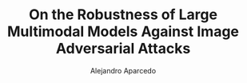 ---
paperId: 55
author: Alejandro Aparcedo
publicationauthor: Aparcedo, A.
title: On the Robustness of Large Multimodal Models Against Image Adversarial Attacks
pdf: Alejandro_Aparcedo.pdf
poster: Alejandro_Aparcedo_Poster.pdf
pitch: --
type: Poster
topic: Adversarial attack and defense
subtopic: Vision, language, and reasoning
link: https://research.latinxinai.org/papers/cvpr/2024/pdf/Alejandro_Aparcedo.pdf
conference: cvpr
year: 2024
tags: cvpr-2024-ea
location: Seattle WA, USA
---